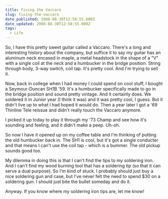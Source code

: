 ```yaml
---
title: Fixing the Vaccaro
slug: fixing-the-vaccaro
date_published: 2008-08-30T12:58:55.000Z
date_updated: 2008-08-30T12:58:55.000Z
tags:
  - Life
---
```


So, I have this pretty sweet guitar called a Vaccaro. There's a long and interesting history about the company, but suffice it to say my guitar has an aluminum neck encased in maple, a metal headstock in the shape of a "V" with a single coil at the neck and a humbucker in the bridge position. String through body, 3-way switch, coil tap. It's pretty cool. And I'm trying to sell it.

Now, back in college when I had money I could spend on cool stuff, I bought a Seymour-Duncan SH1B '59. It's a humbucker specifically made to go in the bridge position and sound pretty vintage. And it certainly does. We soldered it in Junior year (I think it was) and it was pretty cool, I guess. But it didn't live up to what I had hoped it would do. Then a year later I got a '69 Thinline Tele reissue and didn't really touch the Vaccaro anymore.

I picked it up today to play it through my '73 Champ and see how it's sounding and feeling, and it didn't make a peep. Uh-oh.

So now I have it opened up on my coffee table and I'm thinking of putting the old humbucker back in. The SH1 is cool, but it's got a single conducter and that means I can't use the coil tap - which is a bummer. The old pickup sounds good too.

My dilemma in doing this is that I can't find the tips to my soldering iron. And I can't find my wood burning tool that has a soldering tip (so that it can serve a dual purpose). So I'm kind of stuck. I probably should just buy a nice soldering gun and case, but I've never felt the need to spend $30 on a soldering gun. I should just bite the bullet someday and do it.

Anyway. If you know where my soldering iron tips are, let me know!
